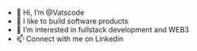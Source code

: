 - 👋 Hi, I’m @Vatscode
- 👀 I like to build software products
- 🌱 I’m interested in fullstack development and WEB3
- 📫 Connect with me on Linkedin 


<!---
Vatscode/Vatscode is a ✨ special ✨ repository because its `README.md` (this file) appears on your GitHub profile.
You can click the Preview link to take a look at your changes.
--->
